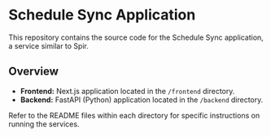 # Schedule Sync Application

This repository contains the source code for the Schedule Sync application, a service similar to Spir.

## Overview

- **Frontend:** Next.js application located in the `/frontend` directory.
- **Backend:** FastAPI (Python) application located in the `/backend` directory.

Refer to the README files within each directory for specific instructions on running the services.